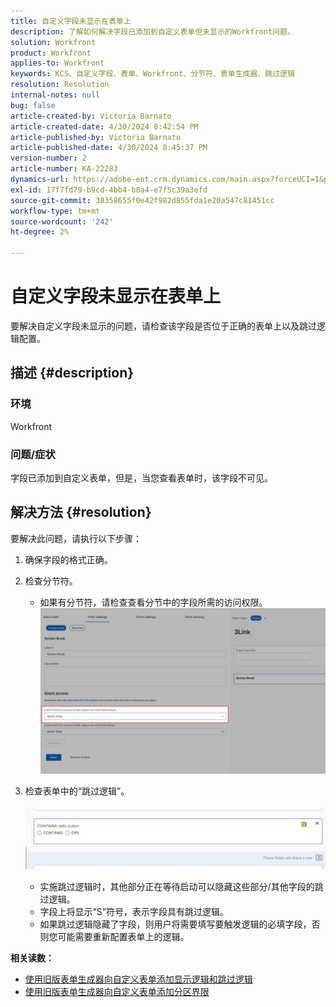 ```yaml
---
title: 自定义字段未显示在表单上
description: 了解如何解决字段已添加到自定义表单但未显示的Workfront问题。
solution: Workfront
product: Workfront
applies-to: Workfront
keywords: KCS、自定义字段、表单、Workfront、分节符、表单生成器、跳过逻辑
resolution: Resolution
internal-notes: null
bug: false
article-created-by: Victoria Barnato
article-created-date: 4/30/2024 8:42:54 PM
article-published-by: Victoria Barnato
article-published-date: 4/30/2024 8:45:37 PM
version-number: 2
article-number: KA-22283
dynamics-url: https://adobe-ent.crm.dynamics.com/main.aspx?forceUCI=1&pagetype=entityrecord&etn=knowledgearticle&id=bbd17c36-3207-ef11-9f8a-6045bd0a08d9
exl-id: 17f7fd79-b9cd-4bb4-b8a4-e7f5c39a3efd
source-git-commit: 30358655f0e42f982d855fda1e20a547c81451cc
workflow-type: tm+mt
source-wordcount: '242'
ht-degree: 2%

---
```


# 自定义字段未显示在表单上


要解决自定义字段未显示的问题，请检查该字段是否位于正确的表单上以及跳过逻辑配置。

## 描述 {#description}


### <b>环境</b>

Workfront

### <b>问题/症状</b>

字段已添加到自定义表单，但是，当您查看表单时，该字段不可见。


## 解决方法 {#resolution}


要解决此问题，请执行以下步骤：

1. 确保字段的格式正确。
2. 检查分节符。

   - 如果有分节符，请检查查看分节中的字段所需的访问权限。                     ![](assets/f585c275-ad15-ee11-8f6e-6045bd006793.png)
3. 检查表单中的“跳过逻辑”。                                                                                                                                               ![](assets/6067dbce-ad15-ee11-8f6e-6045bd006793.png)
   - 实施跳过逻辑时，其他部分正在等待启动可以隐藏这些部分/其他字段的跳过逻辑。
   - 字段上将显示“S”符号，表示字段具有跳过逻辑。
   - 如果跳过逻辑隐藏了字段，则用户将需要填写要触发逻辑的必填字段，否则您可能需要重新配置表单上的逻辑。


<b>相关读数：</b>

- [使用旧版表单生成器向自定义表单添加显示逻辑和跳过逻辑](https://experienceleague.adobe.com/docs/workfront/using/administration-and-setup/customize/custom-forms/custom-form-builder/use-the-custom-form-builder/display-or-skip-logic-custom-form.html)
- [使用旧版表单生成器向自定义表单添加分区界限](https://experienceleague.adobe.com/docs/workfront/using/administration-and-setup/customize/custom-forms/custom-form-builder/use-the-custom-form-builder/add-a-section-break-to-a-custom-form.htm)
